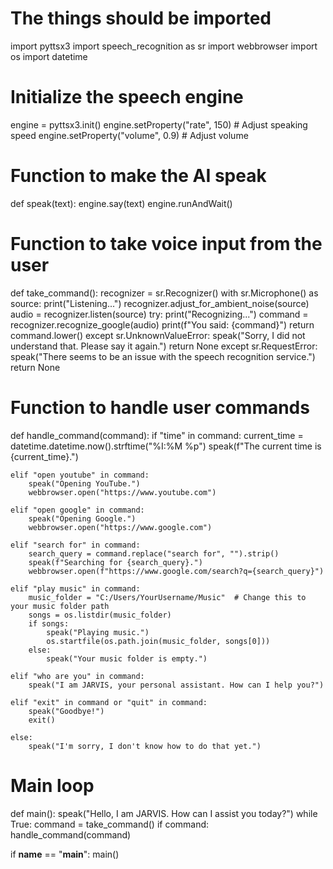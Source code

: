 # The things should be imported
import pyttsx3
import speech_recognition as sr
import webbrowser
import os
import datetime

# Initialize the speech engine
engine = pyttsx3.init()
engine.setProperty("rate", 150)  # Adjust speaking speed
engine.setProperty("volume", 0.9)  # Adjust volume

# Function to make the AI speak
def speak(text):
    engine.say(text)
    engine.runAndWait()

# Function to take voice input from the user
def take_command():
    recognizer = sr.Recognizer()
    with sr.Microphone() as source:
        print("Listening...")
        recognizer.adjust_for_ambient_noise(source)
        audio = recognizer.listen(source)
    try:
        print("Recognizing...")
        command = recognizer.recognize_google(audio)
        print(f"You said: {command}")
        return command.lower()
    except sr.UnknownValueError:
        speak("Sorry, I did not understand that. Please say it again.")
        return None
    except sr.RequestError:
        speak("There seems to be an issue with the speech recognition service.")
        return None

# Function to handle user commands
def handle_command(command):
    if "time" in command:
        current_time = datetime.datetime.now().strftime("%I:%M %p")
        speak(f"The current time is {current_time}.")
    
    elif "open youtube" in command:
        speak("Opening YouTube.")
        webbrowser.open("https://www.youtube.com")
    
    elif "open google" in command:
        speak("Opening Google.")
        webbrowser.open("https://www.google.com")
    
    elif "search for" in command:
        search_query = command.replace("search for", "").strip()
        speak(f"Searching for {search_query}.")
        webbrowser.open(f"https://www.google.com/search?q={search_query}")
    
    elif "play music" in command:
        music_folder = "C:/Users/YourUsername/Music"  # Change this to your music folder path
        songs = os.listdir(music_folder)
        if songs:
            speak("Playing music.")
            os.startfile(os.path.join(music_folder, songs[0]))
        else:
            speak("Your music folder is empty.")
    
    elif "who are you" in command:
        speak("I am JARVIS, your personal assistant. How can I help you?")
    
    elif "exit" in command or "quit" in command:
        speak("Goodbye!")
        exit()
    
    else:
        speak("I'm sorry, I don't know how to do that yet.")

# Main loop
def main():
    speak("Hello, I am JARVIS. How can I assist you today?")
    while True:
        command = take_command()
        if command:
            handle_command(command)

if __name__ == "__main__":
    main()
